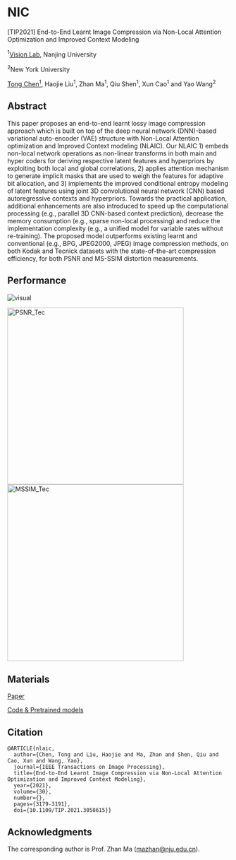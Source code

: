 # NIC
[TIP2021] End-to-End Learnt Image Compression via Non-Local Attention Optimization and Improved Context Modeling

<sup>1</sup>[Vision Lab](https://vision.nju.edu.cn), Nanjing University

<sup>2</sup>New York University

[Tong Chen<sup>1</sup>](https://tongxyh.github.io), Haojie Liu<sup>1</sup>, Zhan Ma<sup>1</sup>, Qiu Shen<sup>1</sup>, Xun Cao<sup>1</sup> and Yao Wang<sup>2</sup>

## Abstract
This paper proposes an end-to-end learnt lossy image compression approach which is built on top of the deep neural network (DNN)-based variational auto-encoder (VAE) structure with  Non-Local Attention optimization and Improved Context modeling (NLAIC). Our NLAIC 1) embeds non-local network operations as non-linear transforms in both main and hyper coders for deriving respective latent features and hyperpriors by exploiting both local and global correlations, 2) applies attention mechanism to generate implicit masks that are used to weigh the features for adaptive bit allocation, and 3) implements the improved conditional entropy modeling of latent features using joint 3D convolutional neural network (CNN) based autoregressive contexts and hyperpriors. Towards the practical application, additional enhancements are also introduced to speed up the computational processing (e.g., parallel 3D CNN-based context prediction), decrease the memory consumption (e.g., sparse non-local processing) and reduce the implementation complexity (e.g., a unified model for variable rates without re-training). The proposed model outperforms existing learnt and conventional (e.g., BPG, JPEG2000, JPEG) image compression methods, on both Kodak and Tecnick datasets with the state-of-the-art compression efficiency, for both PSNR and MS-SSIM distortion measurements.

## Performance
![visual](./images/visual_com.png)

<img src="./images/Tecnick_PSNR.png" alt="PSNR_Tec" width="400"/><img src="./images/Tecnick_MSSSIM.png" alt="MSSIM_Tec" width="400"/>

## Materials
[Paper](https://ieeexplore.ieee.org/abstract/document/9359473)

[Code & Pretrained models](https://github.com/NJUVISION/NIC/tree/main/code)

## Citation
```
@ARTICLE{nlaic,
  author={Chen, Tong and Liu, Haojie and Ma, Zhan and Shen, Qiu and Cao, Xun and Wang, Yao},
  journal={IEEE Transactions on Image Processing}, 
  title={End-to-End Learnt Image Compression via Non-Local Attention Optimization and Improved Context Modeling}, 
  year={2021},
  volume={30},
  number={},
  pages={3179-3191},
  doi={10.1109/TIP.2021.3058615}}
```

## Acknowledgments
The corresponding author is Prof. Zhan Ma (mazhan@nju.edu.cn).

